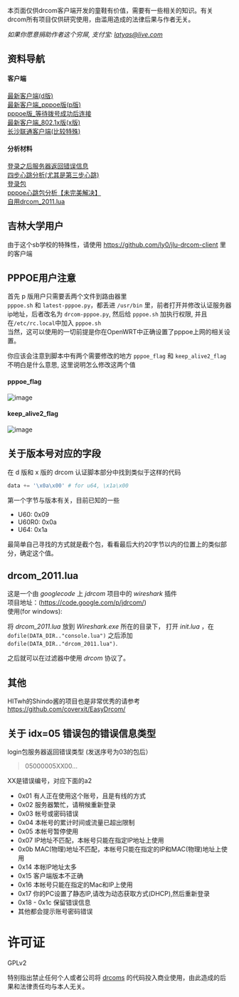 本页面仅供drcom客户端开发的童鞋有价值，需要有一些相关的知识。有关drcom所有项目仅供研究使用，由滥用造成的法律后果与作者无关。

*如果你愿意捐助作者这个穷屌, 支付宝: latyas@live.com*


资料导航
---------------------

#### 客户端

[最新客户端(d版)](https://github.com/drcoms/generic/blob/master/latest-wired.py) <br>
[最新客户端_pppoe版(p版)](https://github.com/drcoms/generic/blob/master/latest-pppoe.py) <br>
[pppoe版_等待拨号成功后连接](https://github.com/drcoms/generic/blob/master/pppoe.sh) <br>
[最新客户端_802.1x版(x版)](https://github.com/drcoms/drcom8021x) <br>
[长沙联通客户端(比较特殊)](https://github.com/drcoms/generic/blob/master/长沙联通.py)

#### 分析材料
[登录之后服务器返回错误信息](https://github.com/drcoms/generic/blob/master/errorno.md) <br>
[四步心跳分析(尤其是第三步心跳)](https://github.com/drcoms/generic/blob/master/heart-beats.md) <br>
[登录包](https://github.com/drcoms/generic/blob/master/login.md) <br>
[pppoe心跳包分析【未完美解决】](https://github.com/drcoms/generic/blob/master/pppoe.md) <br>
[自用drcom_2011.lua](https://github.com/drcoms/generic/blob/master/drcom_2011.lua)

吉林大学用户
------------------
由于这个sb学校的特殊性，请使用 https://github.com/ly0/jlu-drcom-client 里的客户端

PPPOE用户注意
------------------
首先 p 版用户只需要丢两个文件到路由器里 <br>
`pppoe.sh` 和 `latest-pppoe.py`，都丢进 `/usr/bin` 里，前者打开并修改认证服务器ip地址，后者改名为 `drcom-pppoe.py`, 然后给 `pppoe.sh` 加执行权限, 并且在`/etc/rc.local`中加入 `pppoe.sh` <br>
当然，这可以使用的一切前提是你在OpenWRT中正确设置了pppoe上网的相关设置。


你应该会注意到脚本中有两个需要修改的地方 `pppoe_flag` 和 `keep_alive2_flag` 不明白是什么意思, 这里说明怎么修改这两个值

#### pppoe_flag
![image](https://raw.githubusercontent.com/drcoms/generic/master/images/pppoe1.jpg)

#### keep_alive2_flag
![image](https://raw.githubusercontent.com/drcoms/generic/master/images/pppoe2.jpg)


关于版本号对应的字段
-------------------
在 d 版和 x 版的 drcom 认证脚本部分中找到类似于这样的代码

```python
data += '\x0a\x00' # for u64, \x1a\x00
```

第一个字节与版本有关，目前已知的一些

* U60: 0x09
* U60R0: 0x0a
* U64: 0x1a

最简单自己寻找的方式就是截个包，看看最后大约20字节以内的位置上的类似部分，确定这个值。

drcom_2011.lua
---------------------
这是一个由 *googlecode* 上 *jdrcom* 项目中的 *wireshark* 插件 <br>
项目地址：(https://code.google.com/p/jdrcom/) <br>
使用(for windows):

将 *drcom_2011.lua* 放到 *Wireshark.exe* 所在的目录下， 打开 *init.lua* ，在 `dofile(DATA_DIR.."console.lua")` 之后添加 `dofile(DATA_DIR.."drcom_2011.lua")`.

之后就可以在过滤器中使用 *drcom* 协议了。

其他
-------------------
HITwh的Shindo酱的项目也是非常优秀的请参考 <br>
https://github.com/coverxit/EasyDrcom/


关于 idx=05 错误包的错误信息类型
---------------------

login包服务器返回错误类型 (发送序号为03的包后）<br>
> 05000005XX00...

XX是错误编号，对应下面的a2

* 0x01 有人正在使用这个账号，且是有线的方式
* 0x02 服务器繁忙，请稍候重新登录
* 0x03 帐号或密码错误
* 0x04 本帐号的累计时间或流量已超出限制
* 0x05 本帐号暂停使用
* 0x07 IP地址不匹配，本帐号只能在指定IP地址上使用 
* 0x0b MAC(物理)地址不匹配，本帐号只能在指定的IP和MAC(物理)地址上使用
* 0x14 本帐IP地址太多
* 0x15 客户端版本不正确
* 0x16 本帐号只能在指定的Mac和IP上使用
* 0x17 你的PC设置了静态IP,请改为动态获取方式(DHCP),然后重新登录
* 0x18 - 0x1c 保留错误信息
* 其他都会提示账号密码错误


# 许可证

GPLv2

特别指出禁止任何个人或者公司将 [drcoms](http://github.com/drcoms/) 的代码投入商业使用，由此造成的后果和法律责任均与本人无关。 

